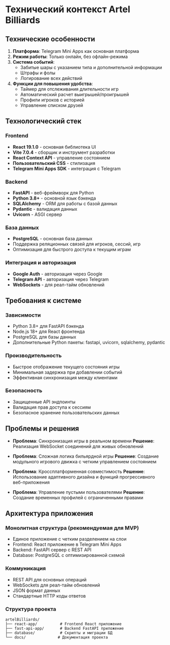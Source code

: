 # Технический контекст Artel Billiards

## Технические особенности

1. **Платформа**: Telegram Mini Apps как основная платформа
2. **Режим работы**: Только онлайн, без офлайн-режима
3. **Система событий**:
   - Забитые шары с указанием типа и дополнительной информации
   - Штрафы и фолы
   - Логирование всех действий
4. **Функции для повышения удобства**:
   - Таймер для отслеживания длительности игр
   - Автоматический расчет выигрышей/проигрышей
   - Профили игроков с историей
   - Управление списком друзей

## Технологический стек

### Frontend
- **React 19.1.0** - основная библиотека UI
- **Vite 7.0.4** - сборщик и инструмент разработки
- **React Context API** - управление состоянием
- **Пользовательский CSS** - стилизация
- **Telegram Mini Apps SDK** - интеграция с Telegram

### Backend
- **FastAPI** - веб-фреймворк для Python
- **Python 3.8+** - основной язык бэкенда
- **SQLAlchemy** - ORM для работы с базой данных
- **Pydantic** - валидация данных
- **Uvicorn** - ASGI сервер

### База данных
- **PostgreSQL** - основная база данных
- Поддержка реляционных связей для игроков, сессий, игр
- Оптимизация для быстрого доступа к текущим играм

### Интеграция и авторизация
- **Google Auth** - авторизация через Google
- **Telegram API** - авторизация через Telegram
- **WebSockets** - для реал-тайм обновлений

## Требования к системе

### Зависимости
- Python 3.8+ для FastAPI бэкенда
- Node.js 18+ для React фронтенда
- PostgreSQL для базы данных
- Дополнительные Python пакеты: fastapi, uvicorn, sqlalchemy, pydantic

### Производительность
- Быстрое отображение текущего состояния игры
- Минимальная задержка при добавлении событий
- Эффективная синхронизация между клиентами

### Безопасность
- Защищенные API эндпоинты
- Валидация прав доступа к сессиям
- Безопасное хранение пользовательских данных

## Проблемы и решения

- **Проблема**: Синхронизация игры в реальном времени
  **Решение**: Реализация WebSocket соединений для живых обновлений

- **Проблема**: Сложная логика бильярдной игры
  **Решение**: Создание модульного игрового движка с четким управлением состоянием

- **Проблема**: Кроссплатформенная совместимость
  **Решение**: Использование адаптивного дизайна и функций прогрессивного веб-приложения

- **Проблема**: Управление пустыми пользователями
  **Решение**: Создание временных профилей с ограниченными правами

## Архитектура приложения

### Монолитная структура (рекомендуемая для MVP)
- Единое приложение с четким разделением на слои
- Frontend: React приложение в Telegram Mini Apps
- Backend: FastAPI сервер с REST API
- Database: PostgreSQL с оптимизированной схемой

### Коммуникация
- REST API для основных операций
- WebSockets для реал-тайм обновлений
- JSON формат данных
- Стандартные HTTP коды ответов

### Структура проекта
```
artelBilliards/
├── react-app/          # Frontend React приложение
├── fast-api-app/       # Backend FastAPI приложение  
├── database/           # Скрипты и миграции БД
└── docs/              # Документация проекта
```

